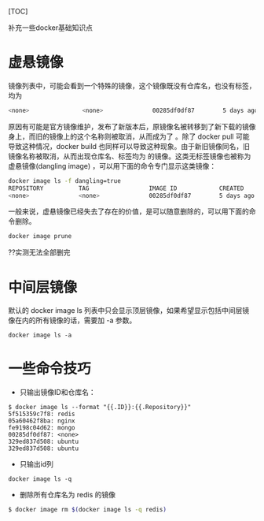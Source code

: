 [TOC]

补充一些docker基础知识点


# 虚悬镜像
镜像列表中，可能会看到一个特殊的镜像，这个镜像既没有仓库名，也没有标签，均为
```bash
<none>               <none>              00285df0df87        5 days ago          342 MB
```
原因有可能是官方镜像维护，发布了新版本后，原镜像名被转移到了新下载的镜像身上，而旧的镜像上的这个名称则被取消，从而成为了 <none>。除了 docker pull 可能导致这种情况，docker build 也同样可以导致这种现象。由于新旧镜像同名，旧镜像名称被取消，从而出现仓库名、标签均为 <none> 的镜像。这类无标签镜像也被称为 虚悬镜像(dangling image) ，可以用下面的命令专门显示这类镜像：
```bash
docker image ls -f dangling=true
REPOSITORY          TAG                 IMAGE ID            CREATED             SIZE
<none>              <none>              00285df0df87        5 days ago          342 MB
```

一般来说，虚悬镜像已经失去了存在的价值，是可以随意删除的，可以用下面的命令删除。
```bash
docker image prune
```
??实测无法全部删完


# 中间层镜像
默认的 docker image ls 列表中只会显示顶层镜像，如果希望显示包括中间层镜像在内的所有镜像的话，需要加 -a 参数。
```
docker image ls -a
```

# 一些命令技巧
- 只输出镜像ID和仓库名：
```
$ docker image ls --format "{{.ID}}:{{.Repository}}"
5f515359c7f8: redis
05a60462f8ba: nginx
fe9198c04d62: mongo
00285df0df87: <none>
329ed837d508: ubuntu
329ed837d508: ubuntu
```
- 只输出id列
```
docker image ls -q
```

- 删除所有仓库名为 redis 的镜像
```bash
$ docker image rm $(docker image ls -q redis)
```

# 